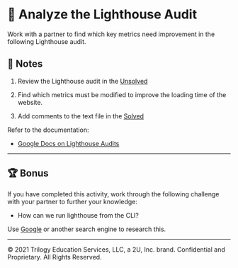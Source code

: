 # 📐 Analyze the Lighthouse Audit

Work with a partner to find which key metrics need improvement in the following Lighthouse audit. 

## 📝 Notes

1. Review the Lighthouse audit in the [Unsolved](./Unsolved/audit.png)

2. Find which metrics must be modified to improve the loading time of the website.

3. Add comments to the text file in the [Solved](./Solved/audit.txt)


Refer to the documentation: 

* [Google Docs on Lighthouse Audits](https://developers.google.com/web/tools/lighthouse)

---

## 🏆 Bonus

If you have completed this activity, work through the following challenge with your partner to further your knowledge:

* How can we run lighthouse from the CLI?

Use [Google](https://www.google.com) or another search engine to research this.

---
© 2021 Trilogy Education Services, LLC, a 2U, Inc. brand. Confidential and Proprietary. All Rights Reserved.
